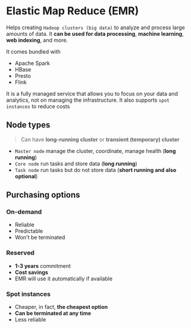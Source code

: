 # Elastic Map Reduce (EMR)

Helps creating `Hadoop clusters (big data)` to analyze and process large amounts of data. It **can be used for data processing**, **machine learning**, **web indexing**, and more.

It comes bundled with

- Apache Spark
- HBase
- Presto
- Flink

It is a fully managed service that allows you to focus on your data and analytics, not on managing the infrastructure. It also supports `spot instances` to reduce costs

## Node types

> Can have **long-running cluster** or **transient (temporary) cluster**

- `Master node` manage the cluster, coordinate, manage health (**long running**)
- `Core node` run tasks and store data (**long running**)
- `Task node` run tasks but do not store data (**short running and also optional**)

## Purchasing options

### On-demand

- Reliable
- Predictable
- Won't be terminated

### Reserved

- **1-3 years** commitment
- **Cost savings**
- EMR will use it automatically if available

### Spot instances

- Cheaper, in fact, **the cheapest option**
- **Can be terminated at any time**
- Less reliable
